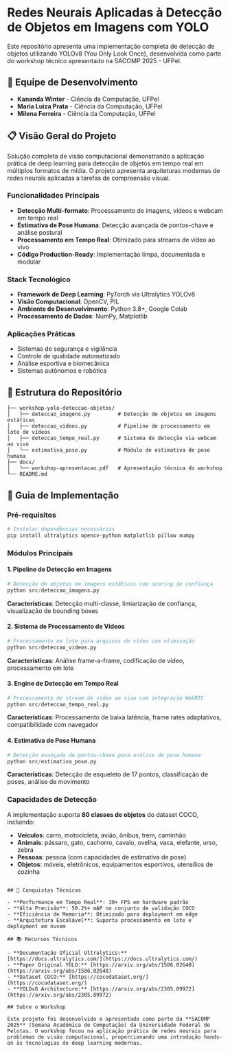 # Redes Neurais Aplicadas à Detecção de Objetos em Imagens com YOLO

Este repositório apresenta uma implementação completa de detecção de objetos utilizando YOLOv8 (You Only Look Once), desenvolvida como parte do workshop técnico apresentado na SACOMP 2025 - UFPel.

## 👥 Equipe de Desenvolvimento
- **Kananda Winter** - Ciência da Computação, UFPel  
- **Maria Luiza Prata** - Ciência da Computação, UFPel
- **Milena Ferreira** - Ciência da Computação, UFPel

## 📋 Visão Geral do Projeto

Solução completa de visão computacional demonstrando a aplicação prática de deep learning para detecção de objetos em tempo real em múltiplos formatos de mídia. O projeto apresenta arquiteturas modernas de redes neurais aplicadas a tarefas de compreensão visual.

### Funcionalidades Principais
- **Detecção Multi-formato**: Processamento de imagens, vídeos e webcam em tempo real
- **Estimativa de Pose Humana**: Detecção avançada de pontos-chave e análise postural
- **Processamento em Tempo Real**: Otimizado para streams de vídeo ao vivo
- **Código Production-Ready**: Implementação limpa, documentada e modular

### Stack Tecnológico
- **Framework de Deep Learning**: PyTorch via Ultralytics YOLOv8
- **Visão Computacional**: OpenCV, PIL
- **Ambiente de Desenvolvimento**: Python 3.8+, Google Colab
- **Processamento de Dados**: NumPy, Matplotlib

### Aplicações Práticas
- Sistemas de segurança e vigilância
- Controle de qualidade automatizado
- Análise esportiva e biomecânica
- Sistemas autônomos e robótica

## 📁 Estrutura do Repositório

```
├── workshop-yolo-deteccao-objetos/
│   ├── deteccao_imagens.py         # Detecção de objetos em imagens estáticas
│   ├── deteccao_videos.py          # Pipeline de processamento em lote de vídeos
│   ├── deteccao_tempo_real.py      # Sistema de detecção via webcam ao vivo
│   └── estimativa_pose.py          # Módulo de estimativa de pose humana
├── docs/
│   └── workshop-apresentacao.pdf   # Apresentação técnica do workshop
└── README.md
```

## 🚀 Guia de Implementação

### Pré-requisitos
```bash
# Instalar dependências necessárias
pip install ultralytics opencv-python matplotlib pillow numpy
```

### Módulos Principais

#### 1. Pipeline de Detecção em Imagens
```python
# Detecção de objetos em imagens estáticas com scoring de confiança
python src/deteccao_imagens.py
```
**Características**: Detecção multi-classe, limiarização de confiança, visualização de bounding boxes

#### 2. Sistema de Processamento de Vídeos
```python
# Processamento em lote para arquivos de vídeo com otimização
python src/deteccao_videos.py
```
**Características**: Análise frame-a-frame, codificação de vídeo, processamento em lote

#### 3. Engine de Detecção em Tempo Real
```python
# Processamento de stream de vídeo ao vivo com integração WebRTC
python src/deteccao_tempo_real.py
```
**Características**: Processamento de baixa latência, frame rates adaptativos, compatibilidade com navegador

#### 4. Estimativa de Pose Humana
```python
# Detecção avançada de pontos-chave para análise de pose humana
python src/estimativa_pose.py
```
**Características**: Detecção de esqueleto de 17 pontos, classificação de poses, análise de movimento

### Capacidades de Detecção

A implementação suporta **80 classes de objetos** do dataset COCO, incluindo:
- **Veículos**: carro, motocicleta, avião, ônibus, trem, caminhão
- **Animais**: pássaro, gato, cachorro, cavalo, ovelha, vaca, elefante, urso, zebra
- **Pessoas**: pessoa (com capacidades de estimativa de pose)
- **Objetos**: móveis, eletrônicos, equipamentos esportivos, utensílios de cozinha

```

## 🎯 Conquistas Técnicas

- **Performance em Tempo Real**: 30+ FPS em hardware padrão
- **Alta Precisão**: 50.2%+ mAP no conjunto de validação COCO
- **Eficiência de Memória**: Otimizado para deployment em edge
- **Arquitetura Escalável**: Suporta processamento em lote e deployment em nuvem

## 📚 Recursos Técnicos

- **Documentação Oficial Ultralytics:** [https://docs.ultralytics.com/](https://docs.ultralytics.com/)
- **Paper Original YOLO:** [https://arxiv.org/abs/1506.02640](https://arxiv.org/abs/1506.02640)
- **Dataset COCO:** [https://cocodataset.org/](https://cocodataset.org/)
- **YOLOv8 Architecture:** [https://arxiv.org/abs/2305.09972](https://arxiv.org/abs/2305.09972)

## Sobre o Workshop

Este projeto foi desenvolvido e apresentado como parte da **SACOMP 2025** (Semana Acadêmica de Computação) da Universidade Federal de Pelotas. O workshop focou na aplicação prática de redes neurais para problemas de visão computacional, proporcionando uma introdução hands-on às tecnologias de deep learning modernas.
